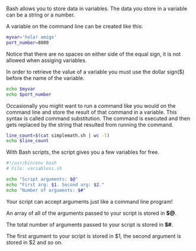 Bash allows you to store data in variables. The data you store in a variable can
be a string or a number.

A variable on the command line can be created like this:

```bash
myvar='hola! amigo'
port_number=8000
```

Notice that there are no spaces on either side of the equal sign, it is not
allowed when assiging variables.

In order to retrieve the value of a variable you must use the dollar sign($)
before the name of the variable.

```bash
echo $myvar
echo $port_number
```

Occasionally you might want to run a command like you would on the command line
and store the result of that command in a variable.
This syntax is called command substitution. The command is executed and then
gets replaced by the string that resulted from running the command.

```bash
line_count=$(cat simplemath.sh | wc -l)
echo $line_count
```

With Bash scripts, the script gives you a few variables for free.

```bash
#!/usr/bin/env bash
# File: variabless.sh

echo "Script arguments: $@"
echo "First arg: $1. Second arg: $2."
echo "Number of arguments: $#"
```

Your script can accept arguments just like a command line program!

An array of all of the arguments passed to your script is stored in **$@**.

The total number of arguments passed to your script is stored in **$#**.

The first argument to your script is stored in $1, the second argument is stored in $2 and
so on.
